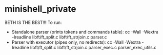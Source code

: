 # minishell_private
BETH IS THE BEST!!!
To run:
- Standalone parser (prints tokens and commands table): cc -Wall -Wextra -lreadline libft/ft_split.c libft/ft_strjoin.c parser.c
- Parser with executor (pipes only, no redirects): cc -Wall -Wextra -lreadline libft/ft_split.c libft/ft_strjoin.c parser_exec.c parser_exec_utils.c
